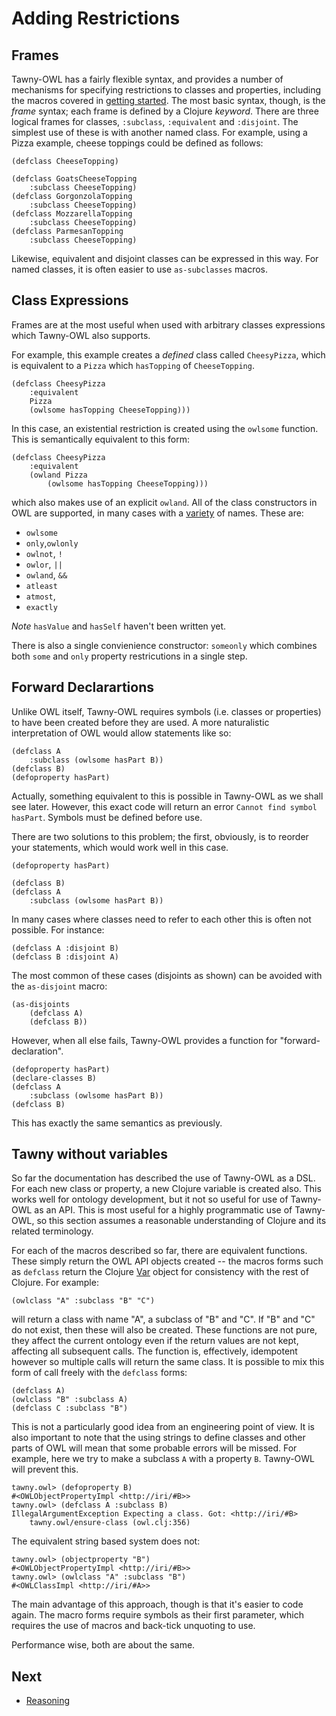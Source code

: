 Adding Restrictions
===================


## Frames

Tawny-OWL has a fairly flexible syntax, and provides a number of mechanisms
for specifying restrictions to classes and properties, including the macros
covered in [getting started](getting-started.md). The most basic syntax,
though, is the *frame* syntax; each frame is defined by a Clojure *keyword*.
There are three logical frames for classes, `:subclass`, `:equivalent` and
`:disjoint`. The simplest use of these is with another named class. For
example, using a Pizza example, cheese toppings could be defined as follows:

    (defclass CheeseTopping)

    (defclass GoatsCheeseTopping
        :subclass CheeseTopping)
    (defclass GorgonzolaTopping
        :subclass CheeseTopping)
    (defclass MozzarellaTopping
        :subclass CheeseTopping)
    (defclass ParmesanTopping
        :subclass CheeseTopping)

Likewise, equivalent and disjoint classes can be expressed in this way.
For named classes, it is often easier to use `as-subclasses` macros.

## Class Expressions

Frames are at the most useful when used with arbitrary classes
expressions which Tawny-OWL also supports.

For example, this example creates a *defined* class called `CheesyPizza`,
which is equivalent to a `Pizza` which `hasTopping` of `CheeseTopping`.

    (defclass CheesyPizza
        :equivalent
        Pizza
        (owlsome hasTopping CheeseTopping)))

In this case, an existential restriction is created using the `owlsome`
function. This is semantically equivalent to this form:

    (defclass CheesyPizza
        :equivalent
        (owland Pizza
            (owlsome hasTopping CheeseTopping)))

which also makes use of an explicit `owland`. All of the class constructors in
OWL are supported, in many cases with a [variety](nameclashes.md) of names.
These are:

- `owlsome`
- `only`,`owlonly`
- `owlnot`, `!`
- `owlor`, `||`
- `owland`, `&&`
- `atleast`
- `atmost`,
- `exactly`

*Note* `hasValue` and `hasSelf` haven't been written yet.

There is also a single convienience constructor: `someonly` which combines
both `some` and `only` property restricutions in a single step.

## Forward Declarartions

Unlike OWL itself, Tawny-OWL requires symbols (i.e. classes or properties) to
have been created before they are used. A more naturalistic interpretation of
OWL would allow statements like so:

    (defclass A
        :subclass (owlsome hasPart B))
    (defclass B)
    (defoproperty hasPart)

Actually, something equivalent to this is possible in Tawny-OWL as we shall
see later. However, this exact code will return an error `Cannot find symbol
hasPart`. Symbols must be defined before use.

There are two solutions to this problem; the first, obviously, is to reorder
your statements, which would work well in this case.

    (defoproperty hasPart)

    (defclass B)
    (defclass A
        :subclass (owlsome hasPart B))

In many cases where classes need to refer to each other this is often not
possible. For instance:

    (defclass A :disjoint B)
    (defclass B :disjoint A)

The most common of these cases (disjoints as shown) can be avoided with the
`as-disjoint` macro:

    (as-disjoints
        (defclass A)
        (defclass B))

However, when all else fails, Tawny-OWL provides a function for
"forward-declaration".

    (defoproperty hasPart)
    (declare-classes B)
    (defclass A
        :subclass (owlsome hasPart B))
    (defclass B)

This has exactly the same semantics as previously.

## Tawny without variables

So far the documentation has described the use of Tawny-OWL as a DSL. For each
new class or property, a new Clojure variable is created also. This works well
for ontology development, but it not so useful for use of Tawny-OWL as an API.
This is most useful for a highly programmatic use of Tawny-OWL, so this
section assumes a reasonable understanding of Clojure and its related
terminology.

For each of the macros described so far, there are equivalent functions. These
simply return the OWL API objects created -- the macros forms such as `defclass`
return the Clojure [Var](http://clojure.org/vars) object for consistency with
the rest of Clojure. For example:

    (owlclass "A" :subclass "B" "C")

will return a class with name "A", a subclass of "B" and "C". If "B" and "C"
do not exist, then these will also be created. These functions are not pure,
they affect the current ontology even if the return values are not kept,
affecting all subsequent calls. The function is, effectively, idempotent
however so multiple calls will return the same class. It is possible to mix
this form of call freely with the `defclass` forms:

    (defclass A)
    (owlclass "B" :subclass A)
    (defclass C :subclass "B")

This is not a particularly good idea from an engineering point of view. It is
also important to note that the using strings to define classes and other
parts of OWL will mean that some probable errors will be missed. For example,
here we try to make a subclass `A` with a property `B`. Tawny-OWL will prevent
this.

    tawny.owl> (defoproperty B)
    #<OWLObjectPropertyImpl <http://iri/#B>>
    tawny.owl> (defclass A :subclass B)
    IllegalArgumentException Expecting a class. Got: <http://iri/#B>
        tawny.owl/ensure-class (owl.clj:356)

The equivalent string based system does not:

    tawny.owl> (objectproperty "B")
    #<OWLObjectPropertyImpl <http://iri/#B>>
    tawny.owl> (owlclass "A" :subclass "B")
    #<OWLClassImpl <http://iri/#A>>

The main advantage of this approach, though is that it's easier to code again.
The macro forms require symbols as their first parameter, which requires the
use of macros and back-tick unquoting to use.

Performance wise, both are about the same.

## Next

 - [Reasoning](reasoning.md)
